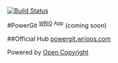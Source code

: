 [![Build Status](https://travis-ci.org/webRunes/PowerGit-WRIO-App.svg?branch=master)](https://travis-ci.org/webRunes/PowerGit-WRIO-App)

#PowerGit <sup>[WRIO](https://wrioos.com) App</sup>
(coming soon)

##Official Hub
[powergit.wrioos.com](https://powergit.wrioos.com)

Powered by [Open Copyright](https://opencopyright.wrioos.com)
